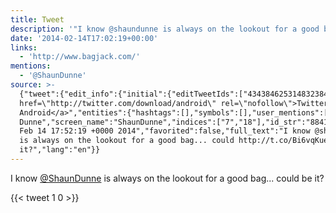 ```yaml
---
title: Tweet
description: '"I know @shaundunne is always on the lookout for a good bag... could  be it?"'
date: '2014-02-14T17:02:19+00:00'
links:
  - 'http://www.bagjack.com/'
mentions:
  - '@ShaunDunne'
source: >-
  {"tweet":{"edit_info":{"initial":{"editTweetIds":["434384625314832384"],"editableUntil":"2014-02-14T18:52:19.808Z","editsRemaining":"5","isEditEligible":true}},"retweeted":false,"source":"<a
  href=\"http://twitter.com/download/android\" rel=\"nofollow\">Twitter for
  Android</a>","entities":{"hashtags":[],"symbols":[],"user_mentions":[{"name":"Shaun
  Dunne","screen_name":"ShaunDunne","indices":["7","18"],"id_str":"884161530102788098","id":"884161530102788098"}],"urls":[{"url":"http://t.co/Bi6vqKueT3","expanded_url":"http://www.bagjack.com/","display_url":"bagjack.com","indices":["68","90"]}]},"display_text_range":["0","97"],"favorite_count":"1","id_str":"434384625314832384","truncated":false,"retweet_count":"0","id":"434384625314832384","possibly_sensitive":false,"created_at":"Fri
  Feb 14 17:52:19 +0000 2014","favorited":false,"full_text":"I know @shaundunne
  is always on the lookout for a good bag... could http://t.co/Bi6vqKueT3 be
  it?","lang":"en"}}
---
```

I know [@ShaunDunne](https://twitter.com/@ShaunDunne) is always on the lookout for a good bag... could  be it?
    
{{< tweet 1 0 >}}
    
